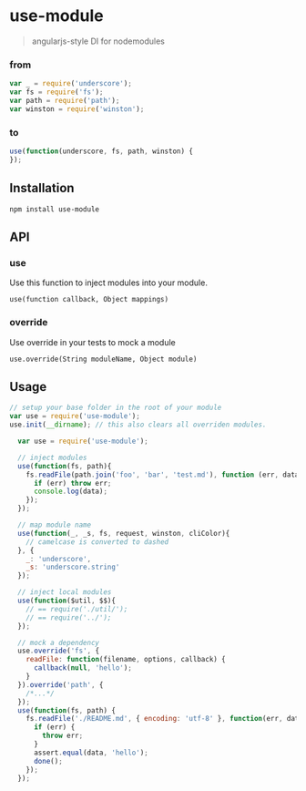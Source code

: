 use-module
==========

> angularjs-style DI for nodemodules

### from
```js
var _ = require('underscore');
var fs = require('fs');
var path = require('path');
var winston = require('winston');
```
### to
```js
use(function(underscore, fs, path, winston) {
});
```

Installation
------------

`npm install use-module`

API
---

### use
Use this function to inject modules into your module.

`use(function callback, Object mappings)`

### override
Use override in your tests to mock a module

`use.override(String moduleName, Object module)`

Usage
-----

```js
// setup your base folder in the root of your module
var use = require('use-module');
use.init(__dirname); // this also clears all overriden modules.
```

```js
  var use = require('use-module');

  // inject modules
  use(function(fs, path){
    fs.readFile(path.join('foo', 'bar', 'test.md'), function (err, data) {
      if (err) throw err;
      console.log(data);
    });
  });

  // map module name
  use(function(_, _s, fs, request, winston, cliColor){ 
    // camelcase is converted to dashed
  }, {
    _: 'underscore',
    _s: 'underscore.string'
  });

  // inject local modules
  use(function($util, $$){ 
    // == require('./util/');
    // == require('../');
  });

  // mock a dependency
  use.override('fs', {
    readFile: function(filename, options, callback) {
      callback(null, 'hello');
    }
  }).override('path', {
    /*...*/
  });
  use(function(fs, path) {
    fs.readFile('./README.md', { encoding: 'utf-8' }, function(err, data) {
      if (err) {
        throw err;
      }
      assert.equal(data, 'hello');
      done();
    });
  });
```

